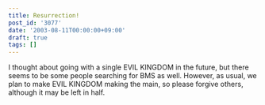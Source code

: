 ```yaml
---
title: Resurrection!
post_id: '3077'
date: '2003-08-11T00:00:00+09:00'
draft: true
tags: []
---
```


I thought about going with a single EVIL KINGDOM in the future, but there seems to be some people searching for BMS as well. However, as usual, we plan to make EVIL KINGDOM making the main, so please forgive others, although it may be left in half.
